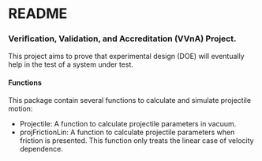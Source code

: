 README
======
### Veriﬁcation, Validation, and Accreditation (VVnA) Project. 

This project aims to prove that experimental design (DOE) will eventually help
in the test of a system under test.

#### Functions
This package contain several functions to calculate and simulate projectile 
motion:
* Projectile: A function to calculate projectile parameters in vacuum. 
* projFrictionLin: A function to calculate projectile parameters when friction 
is presented. This function only treats the linear case of velocity dependence. 
